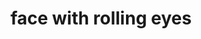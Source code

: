---
layout: smileys&emotion
title: face with rolling eyes
emoji: face_with_rolling_eyes
permalink: 🙄.html
image: assets/img/3moji/face_with_rolling_eyes.png
---